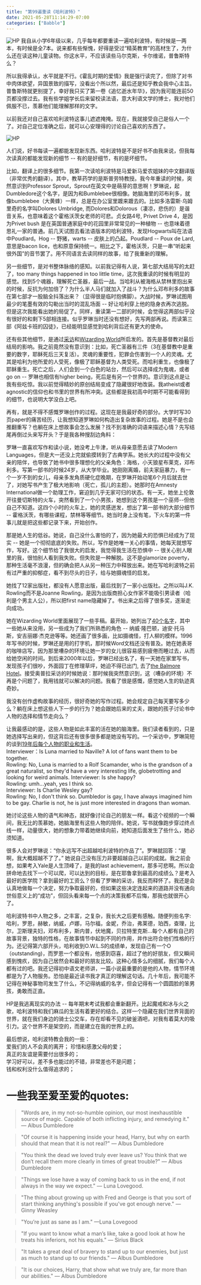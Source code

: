 ```yaml
---
title: "第99遍重读《哈利波特》"
date: 2021-05-28T11:14:29-07:00
categories: ["Babble"]
---
```

![HP](/post/HarryPotter/HP1_Christmas.jpeg)
我自从小学6年级以来，几乎每年都要重读一遍哈利波特，有时候是一两本，有时候是全7本。说来都有些惭愧，好得是受过“精英教育”的高材生了，为什么还在读这种儿童读物。你这水平，不应该读些马尔克斯，卡尔维诺，普鲁斯特么？

所以我得承认，水平就是不行。《霍乱时期的爱情》我是强行读完了，但除了对书中肉体欲望，异国景致的描写，没看出个所以然，最后还是知乎教会我中心主旨。普鲁斯特就更别提了，幸好我只买了第一卷《追忆逝水年华》，因为我可能连前50页都没撑过去。我有些学姐学长后来留校读法语，意大利语文学的博士，我对他们佩服不已，羡慕他们能理解那样的文字。

以前我还对自己喜欢哈利波特这事儿遮遮掩掩。现在，我就接受自己是俗人一个了。对自己定位准确之后，就可以心安理得的讨论自己喜欢的东西了。

![HP](/post/HarryPotter/HP_castle.jpeg)

人们说，好书每读一遍都能发现新东西。哈利波特是不是好书不由我来说，但我每次读真的都能发现新的细节 -- 有的是好细节，有的是坏细节。

比如，翻译上的很多细节。我第一次读哈利波特是马爱新马爱农姐妹的中文翻译版（非常优秀的翻译）。其中，教草药学的是斯普劳特教授。我今年重读的时候，突然意识到Professor Sprout，Sprout在英文中是萌芽的意思啊！罗琳说，起Dumbledore这个名字，是因为和Bumblebee很相像。她脑海里的邓布利多，就像bumblebee（大黄蜂）一样，总是在办公室里踱来踱去的。比如多洛雷斯·乌姆里奇的名字叫Dolores Umbridge, 而Dolores和Dolorous（凄凉，悲伤的）是谐音关系，也意味着这个霍格沃茨女老师的可悲。贞女路4号, Privet Drive 4，是因为Privet bush 是在英国普通家庭中的花园里非常常见的一种植物 -- 也意味着德思礼一家的普通。前几天试图去看法语版本的哈利波特，发现Hogwarts叫在法语中Poudlard。Hog -- 野猪，warts -- 皮肤上的凸起。Poudlard -- Poux de Lard, 意思是bacon lice，也和原意保持统一。相比之下，霍格沃茨，只是一串“听起来很外国”的音节罢了。用不同语言去读同样的故事，给了我重新的理解。

另一些细节，是对书整体脉络的感知。以前我记得有人说，第七部大结局写的太赶了，too many things happened in too little time，这次我重读的时候有明显的感觉。找到5个魂器，理解死亡圣器，最后一战。当哈利从被海格从禁林里抱出来的时候，反抗为何加倍了？为什么半人马们就加入了战斗？为什么邓布利多的故事在第七部才一股脑全抖落出来？（显得很是临时抱佛脚）。大战时候，罗琳试图用最少的笔墨有效的勾勒出当时的混乱场面 -- 好让哈利穿上他的隐身衣再次逃脱。但是这次我能看出她的局促了。同样，重读第一二部的时候，会觉得这两部似乎没有很好的和剩下5部相连接。似乎罗琳当时还没有想好，先写两部再说。而读第三部《阿兹卡班的囚徒》，已经能明显感觉到哈利背后还有更大的使命。

还有些其他细节，是通过[采访](https://www.youtube.com/watch?v=gTotbiUjLxw)和[Wizarding World](https://www.wizardingworld.com/writing-by-jk-rowling)所启发的。首先是基督教对最后结局的影响。我之前竟然没有意识到：比如，死亡圣器有三件（3在基督教中是重要的数字，耶稣死后三天复活）。灵魂的重要性，犯罪会伤害到一个人的灵魂。尤其是哈利为他所爱的人受死，像极了耶稣基督为人类受死。而哈利重生，也像极了耶稣重生。死亡之后，人们会到一个白色的站台，然后可以选择成为鬼魂，或者go on -- 罗琳也相信有higher being，死后是有另一个世界的。意识到这点是让我有些吃惊。我以前觉得精妙的原创结局变成了隐藏很好地改装。我atheist或者agnostic的信仰也和书里的世界有所冲突。这些都是我初高中时期不可能看得到的细节，也说明大学没白上吧。

再有，就是不得不感慨罗琳创作的过程。这现在是我最好奇的部分。大学时写30页paper的痛苦经历，让我想知道罗琳如何构造出复杂故事的过程。她是不是也会推翻重写？也躺在床上想故事会怎么发展？找不到准确的词语来描述心情？先写结尾再倒过头来写开头？于是我各种搜刮边角料：

罗琳一直喜欢写作和读小说，她没考上牛津，听从母亲意愿去读了Modern Languages，但是大一还没上完就偷摸转到了古典学系。她长大的过程中没有父亲的陪伴，也导致了她书中很多理想化的父亲角色：海格，小天狼星布莱克，邓布利多。写第一部书的时候24岁，从大学毕业。她刚刚离婚，前夫家庭暴力，有一个一岁不到的女儿，母亲多发角质硬化症晚期，在罗琳开始动笔6个月后就去世了，对她写书产生了极大地影响（死亡，孤儿的主题）。她那时在Amnesty International做一个助理工作，窘迫到几乎无家可归的状态。有一天，她坐上伦敦开往曼切斯特的火车，突然看到了一个小男孩，她想到这个男孩是一个巫师--但他自己不知道。这四个小时的火车上，她的灵感迸发，想出了第一部书的大部分细节 -- 霍格沃茨，有哪些课程，禁林等等细节。她当时身上没有笔，下火车的第一件事儿就是把这些都记录下来，开始创作。

那是她人生的低谷。她说，自己没什么害怕的了，因为她最大的恐惧已经成为了现实 -- 她是一个彻彻底底的失败。所以，写作是她唯一关心的事情，她每天就想写作，写好。这个细节给了我很大的启发，我觉得我生活在恐惧中 -- 很关心别人眼里的我，很怕别人看到我失败。但失败是一种解脱。这不是glamorize poverty，那种生活毫不浪漫，但的确会把人从另一种压力中释放出来。她在写哈利波特之前有过严重的抑郁症，看不到尽头的日子，给与她摄魂怪的启发。

她找了12家出版社，都没有人愿意出版，最后找到了一家小出版社。之所以叫J.K. Rowling而不是Joanne Rowling，是因为出版商担心女作家不能吸引男读者（哈利是个男主人公），所以把first name隐藏掉了。书出来之后得了很多奖，逐渐走向成功。

她在Wizarding World里面展现了一些手稿。最开始，她列出了[40个名字](https://www.wizardingworld.com/writing-by-jk-rowling/the-original-forty)，其中一些她从来没用，另一些成为了我们所熟悉的角色 -- 纳威·隆巴顿，迪安·托马斯，安吉丽娜·杰克逊等等。她还画了很多画，比如摄魂怪，打人柳的模样。1996年写书的时候，罗琳还是用的打字机，那时候Word文档还没有普及。她在她表哥的咖啡店写，因为那里嘈杂的环境让她一岁的女儿很容易感到疲倦而睡过去，从而给她空闲的时间。到后来2000年以后，罗琳已经出名了，有一天她在家里写书，发现孩子们很吵，外面园丁在修理草坪，她迫不得已出门, 去了[the Balmore Hotel](https://en.wikipedia.org/wiki/Balmoral_Hotel)。接受奥普拉采访的时候她说：那时候我突然意识到，这（嘈杂的环境）不再是个问题了，我用钱就可以解决的问题。我看了很是感慨，感觉她人生的轨迹真奇妙。

我没有创作虚构故事的经历，很好奇她的写作过程。她会规定自己每天要写多少么？躺在床上想这些人下一步的行为？她会跟她后来的丈夫，跟她的孩子讨论书中人物的选择和情节走向么？

让我最感动的是，这些人物是如此丰富的活在她的脑海里。我们读者看到的，只是她选择写出来的，但这背后还有很多很多都是她没有写的。一个采访中，罗琳简短的谈到[19年后每个人物的职业和生活](https://youtu.be/Ij97LWo0I7s?t=1907)。  
Interviewer：Is Luna married to Naville? A lot of fans want them to be together.  
Rowling: No, Luna is married to a Rolf Scamander, who is the grandson of a great naturalist, so they'd have a very interesting life, globetrotting and looking for weird animals.
Interviewer: Is she happy?  
Rowling: umh...yeah, yes I think so.  
Interviewer: Is Charlie Wesley gay?  
Rowling: No, I don't think so. Dumbledor is gay, I have always imagined him to be gay. Charlie is not, he is just more interested in dragons than woman.  

她讨论这些人物的语气和神态，就好像讨论自己的朋友一样。看这个视频的一个瞬间，我无比的羡慕她，她脑海里有这些人物的陪伴。她说，写书就像跑步穿过终点线一样，动量很大，她的想象力带着她继续向前，她知道后面发生了些什么，她必须知道。

很多人会对罗琳说：“你永远写不出超越哈利波特的作品了”。罗琳就回答：“是啊，我大概超越不了了。” 她说自己没有压力非要超越自己以前的成就。我之前会想，如果考入Yale是人生顶峰了，是我的last achievement，那多可悲啊。所以会拼命地去找下一个可以爬，可以达到的目标，是在耶鲁拿到最高的成绩么？是考入最好的医学院？拿到最好的工资么？但看了罗琳的采访，我反而释怀了。我还是会认真地做每一个决定，努力争取最好的，但如果这些决定连起来的道路并没有通向世俗意义上的“成功”，但回头看来每一个点的决策我都不后悔，那我也就很开心了。

哈利波特书中人物之多，之丰富，之复杂，我长大之后更有感触。随便列些名字: 哈利，罗恩，赫敏，纳威，卢娜，马尔福，金妮，乔治，弗莱德，珀西，查理，比尔，卫斯理夫妇，邓布利多，斯内普，伏地魔，贝拉特里克斯...每个人都有自己的故事背景，独特的性格，在故事情节中起到不同的作用，并作出符合他们性格的行为。还记得第六部开头，哈利收到O.W.L.S的成绩单，发现自己有一个O（outstanding)，而罗恩一个都没有，他感到窃喜，超过了他的好朋友，但又瞬间感到愧疚，因为自己居然会和最好的朋友比较。这种心情多么的细腻，我们每个人都有过的吧。我还记得初中语文老师讲，一篇小说最重要的是他的人物，情节环境都是为了人物服务。恐怕是最近读书我才真正的理解这句话。几十年后，我可能不记得在神秘事物司发生了什么，不记得纳威的名字，但会记得有一个圆圆脸的笨男孩，勇敢而正直。

HP是我逃离现实的办法 -- 每年期末考试我都会重新翻开。比起魔戒和冰与火之歌，哈利波特和我们麻瓜的生活有着更好的结合。这样一个隐藏在我们世界背面的世界，就在我们身边的骑士公交车，存在却看不见的破釜酒吧，对我有着莫大的吸引力。这个世界不是架空的，而是建立在我的世界上的。

最后想说，哈利波特教会我的一些：  
爱我们的人不会真的离开； 
珍惜和感激父母的爱；  
真正的友谊是需要付出很多的；  
学习好可以，差不多也能过的不错，非常差也不是问题；  
钱和权利没什么值得追求的；  

# 一些我至爱至爱的quotes: 

> "Words are, in my not-so-humble opinion, our most inexhaustible source of magic. Capable of both inflicting injury, and remedying it." ― Albus Dumbledore

> "Of course it is happening inside your head, Harry, but why on earth should that mean that it is not real?" ― Albus Dumbledore

> "You think the dead we loved truly ever leave us? You think that we don’t recall them more clearly in times of great trouble?" — Albus Dumbledore

> "Things we lose have a way of coming back to us in the end, if not always in the way we expect." ― Luna Lovegood.

> "The thing about growing up with Fred and George is that you sort of start thinking anything's possible if you've got enough nerve." — Ginny Weasley

> "You’re just as sane as I am." —Luna Lovegood

> "If you want to know what a man’s like, take a good look at how he treats his inferiors, not his equals." — Sirius Black

> "It takes a great deal of bravery to stand up to our enemies, but just as much to stand up to our friends." ― Albus Dumbledore

> "It is our choices, Harry, that show what we truly are, far more than our abilities." — Albus Dumbledore





